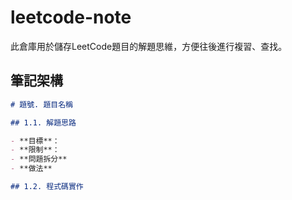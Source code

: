 # leetcode-note

此倉庫用於儲存LeetCode題目的解題思維，方便往後進行複習、查找。

## 筆記架構

``` markdown
# 題號. 題目名稱

## 1.1. 解題思路

- **目標**：
- **限制**：
- **問題拆分**
- **做法**

## 1.2. 程式碼實作
```
